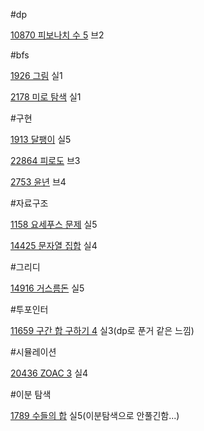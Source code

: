 #dp

[10870 피보나치 수 5](https://www.acmicpc.net/problem/10870)  브2

#bfs

[1926 그림](https://www.acmicpc.net/problem/1926) 실1

[2178 미로 탐색](https://www.acmicpc.net/problem/2178) 실1

#구현

[1913 달팽이](https://www.acmicpc.net/problem/1913) 실5

[22864 피로도](https://www.acmicpc.net/problem/22864) 브3

[2753 윤년](https://www.acmicpc.net/problem/2753) 브4

#자료구조

[1158 요세푸스 문제](https://www.acmicpc.net/problem/1158) 실5

[14425 문자열 집합](https://www.acmicpc.net/problem/14425) 실4

#그리디

[14916 거스름돈](https://www.acmicpc.net/submit/14916/35024217) 실5

#투포인터

[11659 구간 합 구하기 4](https://www.acmicpc.net/problem/11659) 실3(dp로 푼거 같은 느낌)

#시뮬레이션

[20436 ZOAC 3](https://www.acmicpc.net/problem/20436) 실4

#이분 탐색

[1789 수들의 합](https://www.acmicpc.net/problem/1789) 실5(이분탐색으로 안풀긴함...)



